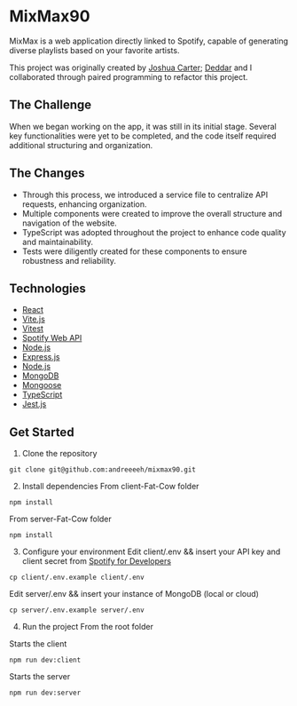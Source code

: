 # MixMax90
MixMax is a web application directly linked to Spotify, capable of generating diverse playlists based on your favorite artists.

This project was originally created by [Joshua Carter](https://github.com/joshuajcarter/mixmax90); [Deddar](https://github.com/vertig0matrix) and I collaborated through paired programming to refactor this project.

## The Challenge
When we began working on the app, it was still in its initial stage. Several key functionalities were yet to be completed, and the code itself required additional structuring and organization.

## The Changes
- Through this process, we introduced a service file to centralize API requests, enhancing organization.
- Multiple components were created to improve the overall structure and navigation of the website.
- TypeScript was adopted throughout the project to enhance code quality and maintainability.
- Tests were diligently created for these components to ensure robustness and reliability.

## Technologies

- [React](https://react.dev/)
- [Vite.js](https://vitejs.dev/)
- [Vitest](https://vitest.dev/)
- [Spotify Web API](https://developer.spotify.com/documentation/web-api)
- [Node.js](https://nodejs.org/en)
- [Express.js](https://expressjs.com/)
- [Node.js](https://nodejs.org/en)
- [MongoDB](https://www.mongodb.com/)
- [Mongoose](https://mongoosejs.com/)
- [TypeScript](https://www.typescriptlang.org/)
- [Jest.js](https://jestjs.io/)

## Get Started
1. Clone the repository
```
git clone git@github.com:andreeeeh/mixmax90.git
```

2. Install dependencies
From client-Fat-Cow folder
```
npm install
```
From server-Fat-Cow folder
```
npm install
```

3. Configure your environment
Edit client/.env && insert your API key and client secret from [Spotify for Developers](https://developer.spotify.com/documentation/web-api)
```
cp client/.env.example client/.env
```
Edit server/.env && insert your instance of MongoDB (local or cloud)
```
cp server/.env.example server/.env
```

4. Run the project
From the root folder

Starts the client
```
npm run dev:client
```
Starts the server
```
npm run dev:server
```
